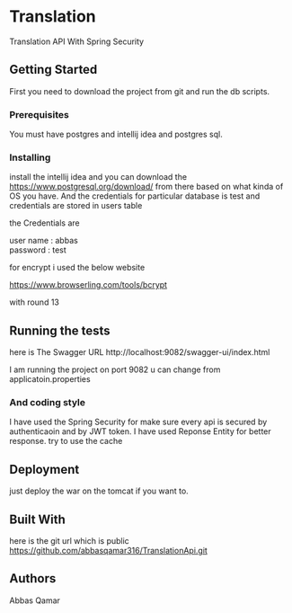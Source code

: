 # Translation 



Translation API With Spring Security


## Getting Started

First you need to download the project from git and run the db scripts.


### Prerequisites

You must have postgres and intellij idea and postgres sql.

### Installing

install the intellij idea and you can download the https://www.postgresql.org/download/ from there based on what kinda of OS you have.
And the credentials for particular database is test
and credentials are stored in users table

the Credentials are 

user name : abbas \
password : test

for encrypt i used the below website

https://www.browserling.com/tools/bcrypt

with round 13


## Running the tests

here is The Swagger URL 
http://localhost:9082/swagger-ui/index.html

I am running the project on port 9082 u can change from applicatoin.properties

### And coding style 

I have used the Spring Security for make sure every api is secured by authenticaoin and by JWT token.
I have used Reponse Entity for better response.
try to use the cache 

## Deployment


just deploy the war on the tomcat if you want to.


## Built With

here is the git url which is public
https://github.com/abbasqamar316/TranslationApi.git



## Authors


Abbas Qamar


